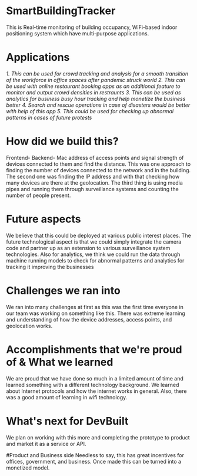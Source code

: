 # SmartBuildingTracker
This is Real-time monitoring of building occupancy, WiFi-based indoor positioning system which have multi-purpose applications.
# Applications
_1. This can be used for crowd tracking and analysis for a smooth transition of the workforce in office spaces after pandemic struck world_
_2. This can be used with online restaurant booking apps as an additional feature to monitor and output crowd densities in restraunts_
_3. This can be used as analytics for business busy hour tracking and help monetize the business better_
_4. Search and rescue operations in case of disasters would be better with help of this app_
_5. This could be used for checking up abnormal patterns in cases of future protests_

# How did we build this?
Frontend- 
Backend- Mac address of access points and signal strength of devices connected to them and find the distance. This was one approach to finding the number of devices connected to the network and in the building. The second one was finding the IP address and with that checking how many devices are there at the geolocation. The third thing is using media pipes and running them through surveillance systems and counting the number of people present.


# Future aspects
We believe that this could be deployed at various public interest places. The future technological aspect is that we could simply integrate the camera code and partner up as an extension to various surveillance system technologies.
Also for analytics, we think we could run the data through machine running models to check for abnormal patterns and analytics for tracking it improving the businesses

# Challenges we ran into
We ran into many challenges at first as this was the first time everyone in our team was working on something like this. There was extreme learning and understanding of how the device addresses, access points, and geolocation works.

# Accomplishments that we're proud of &  What we learned
We are proud that we have done so much in a limited amount of time and learned something with a different technology background. We learned about Internet protocols and how the internet works in general. Also, there was a good amount of learning in wifi technology.

# What's next for DevBuilt
We plan on working with this more and completing the prototype to product and market it as a service or API.

#Product and Business side
Needless to say, this has great incentives for offices, government, and business. Once made this can be turned into a monetized model.
